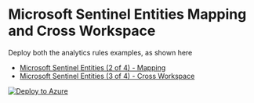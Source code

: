 # Microsoft Sentinel Entities Mapping and Cross Workspace

Deploy both the analytics rules examples, as shown here

 - [Microsoft Sentinel Entities (2 of 4) - Mapping](https://thealistairross0.wordpress.com/2023/07/17/microsoft-sentinel-entities-2-of-4-mapping)
 - [Microsoft Sentinel Entities (3 of 4) - Cross Workspace](https://thealistairross0.wordpress.com/2023/07/20/microsoft-sentinel-entities-3-of-4-cross-workspace)
 
 
[![Deploy to Azure](https://aka.ms/deploytoazurebutton)](https://portal.azure.com/#create/Microsoft.Template/uri/https%3A%2F%2Fraw.githubusercontent.com%2FTheAlistairRoss%2FThe-Cloud-Brain-Dump%2Fmain%2FSentinel%2520Entities%2FMapping%2Fazuredeploy.json/createUIDefinitionUri/https%3A%2F%2Fraw.githubusercontent.com%2FTheAlistairRoss%2FThe-Cloud-Brain-Dump%2Fmain%2FSentinel%2520Entities%2FMapping%2FcreateUiDefinition.json)